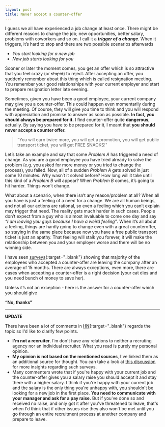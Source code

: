 ```yaml
---
layout: post
title: Never accept a counter-offer
---
```


I guess we all have experienced a job change at least once. There might be different reasons to change the job; new opportunities, better salary, problems with coworkers and so on. I call it a _**trigger of a change**_. When it triggers, it’s hard to stop and there are two possible scenarios afterwards

- _You start looking for a new job_
- _New job starts looking for you_

Sooner or later the moment comes, you get an offer which is so attractive that you feel crazy (or ~~stupid~~) to reject. After accepting an offer, you suddenly remember about this thing which is called resignation meeting. You remember your good relationships with your current employer and start to prepare resignation letter late evening.

Sometimes, given you have been a good employee, your current company may give you a counter-offer. This could happen even momentarily during the meeting. Of course, they will give you time to think and you will respond with appreciation and promise to answer as soon as possible. **In fact, you should always be prepared for it.** 
I find counter-offer quite **dangerous**, actually. By saying you have to be prepared for it, I meant that **you should never accept a counter offer.** 

> “You will earn twice more, you will get a promotion, you will get public transport ticket, you will get FREE SNACKS!”

Let’s take an example and say that some _Problem A_ has triggered a need of change. As you are a good employee you have tried already to solve the problem (e.g. you asked for more money or you tried to change the process), you failed. Now, all of a sudden _Problem A_ gets solved in just some 10 minutes. Why wasn’t it solved before? How long will it take until this kind of a _Problem B_ will appear? When _Problem B_ comes, it’s going to hit harder. Things won’t change.

What about a scenario, when there isn’t any reason/problem at all? When all you have is just a feeling of a need for a change. We are all human beings, and not all our actions are rational, so even a feeling which you can’t explain may trigger that need. The reality gets much harder in such cases. People don’t expect from a guy who is almost invaluable to come one day and say _“I am leaving you guys because I have a weird feeling”_. When it’s all about a feeling, things are hardly going to change even with a great counteroffer, so staying in the same place because now you have a free public transport ticket is just an apathy. That feeling will stalk you forever, it will make the relationship between you and your employer worse and there will be no winning side.

I have seen [surveys](http://thevetrecruiter.com/news/a-perfect-case-study-for-not-accepting-a-counter-offer/){:target="_blank"} showing that majority of the employees who accepted a counter-offer are leaving the company after an average of 15 months. There are always exceptions, even more, there are cases when accepting a counter-offer is a right decision (your cat dies and you need bunch of money to save her). 

Unless it’s not an exception - here is the answer for a counter-offer which you should give

**“No, thanks”**

-------------------------------------------------------------------------------------------

**UPDATE**

There have been a lot of comments in [HN](https://news.ycombinator.com/item?id=12624112){:target="_blank"} regards the topic so I'd like to clarify few points.

- **I'm not a recruiter**. I'm don't have any relations to neither a recruting agency nor an individual recruiter. What you read is purely my personal opinion.
- **My opinion is not based on the mentioned sources**, I've linked them as an additional source for thought. You can take a look at [this discussion](https://news.ycombinator.com/item?id=12624364) for more insights regarding such surveys.
- Many commenters wrote that if you're happy with your current job and the counter-offer gives you a salary raise you should accept it and stay there with a higher salary. I think if you're happy with your current job and the salary is the only thing you're unhappy with, you shouldn't be looking for a new job in the first place. **You need to communicate with your manager and ask for a pay raise.** 
But if you've done so and received no raise, and only got it after you've threatened to leave, that's when I'd think that if other issues rise they also won't be met until you go through an entire recruitment process at another company and prepare to leave.